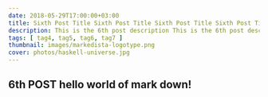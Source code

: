 ```yaml
---
date: 2018-05-29T17:00:00+03:00
title: Sixth Post Title Sixth Post Title Sixth Post Title Sixth Post Title Sixth Post Title Sixth Post Title Sixth Post Title Sixth Post Title Sixth Post Title
description: This is the 6th post description This is the 6th post description This is the 6th post description This is the 6th post description This is the 6th post description This is the 6th post description This is the 6th post description
tags: [ tag4, tag5, tag6, tag7 ]
thumbnail: images/markedista-logotype.png
cover: photos/haskell-universe.jpg
---
```

## 6th POST **hello world** of mark down!